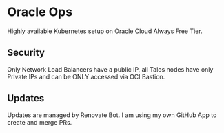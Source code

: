 # Oracle Ops

Highly available Kubernetes setup on Oracle Cloud Always Free Tier.

## Security

Only Network Load Balancers have a public IP, all Talos nodes have only Private
IPs and can be ONLY accessed via OCI Bastion.

## Updates

Updates are managed by Renovate Bot. I am using my own GitHub App to create and
merge PRs.

